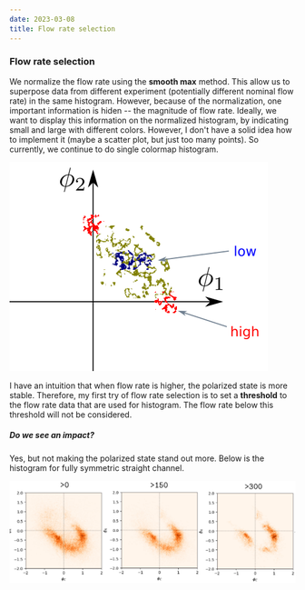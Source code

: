 ```yaml
---
date: 2023-03-08
title: Flow rate selection
---
```


### Flow rate selection

We normalize the flow rate using the **smooth max** method. This allow us to superpose data from different experiment (potentially different nominal flow rate) in the same histogram. However, because of the normalization, one important information is hiden -- the magnitude of flow rate. Ideally, we want to display this information on the normalized histogram, by indicating small and large with different colors. However, I don't have a solid idea how to implement it (maybe a scatter plot, but just too many points). So currently, we continue to do single colormap histogram.

![picture 1](/assets/images/2023/03/colored-hist-sketch.png)  

I have an intuition that when flow rate is higher, the polarized state is more stable. Therefore, my first try of flow rate selection is to set a **threshold** to the flow rate data that are used for histogram. The flow rate below this threshold will not be considered. 

##### Do we see an impact?

Yes, but not making the polarized state stand out more. Below is the histogram for fully symmetric straight channel.

![picture 2](/assets/images/2023/03/different-flowrate-selection.png)  
